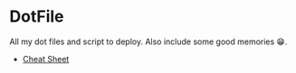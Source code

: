 # DotFile

All my dot files and script to deploy. Also include some good memories 😁.

* [Cheat Sheet](./tutorial/cheatsheet.md)

